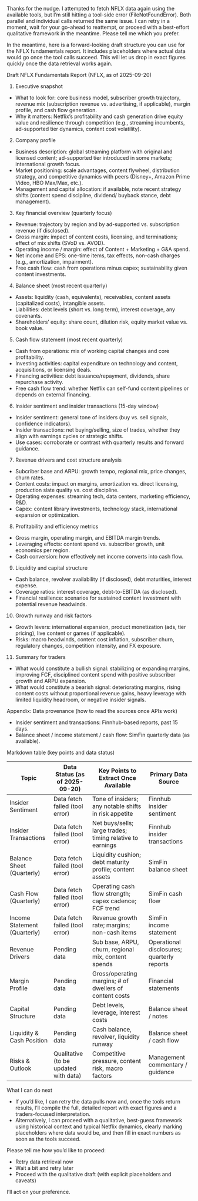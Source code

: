 Thanks for the nudge. I attempted to fetch NFLX data again using the available tools, but I’m still hitting a tool-side error (FileNotFoundError). Both parallel and individual calls returned the same issue. I can retry in a moment, wait for your go-ahead to reattempt, or proceed with a best-effort qualitative framework in the meantime. Please tell me which you prefer.

In the meantime, here is a forward-looking draft structure you can use for the NFLX fundamentals report. It includes placeholders where actual data would go once the tool calls succeed. This will let us drop in exact figures quickly once the data retrieval works again.

Draft NFLX Fundamentals Report (NFLX, as of 2025-09-20)

1) Executive snapshot
- What to look for: core business model, subscriber growth trajectory, revenue mix (subscription revenue vs. advertising, if applicable), margin profile, and cash flow generation.
- Why it matters: Netflix’s profitability and cash generation drive equity value and resilience through competition (e.g., streaming incumbents, ad-supported tier dynamics, content cost volatility).

2) Company profile
- Business description: global streaming platform with original and licensed content; ad-supported tier introduced in some markets; international growth focus.
- Market positioning: scale advantages, content flywheel, distribution strategy, and competitive dynamics with peers (Disney+, Amazon Prime Video, HBO Max/Max, etc.).
- Management and capital allocation: if available, note recent strategy shifts (content spend discipline, dividend/ buyback stance, debt management).

3) Key financial overview (quarterly focus)
- Revenue: trajectory by region and by ad-supported vs. subscription revenue (if disclosed).
- Gross margin: impact of content costs, licensing, and terminations; effect of mix shifts (SVoD vs. AVOD).
- Operating income / margin: effect of Content + Marketing + G&A spend.
- Net income and EPS: one-time items, tax effects, non-cash charges (e.g., amortization, impairment).
- Free cash flow: cash from operations minus capex; sustainability given content investments.

4) Balance sheet (most recent quarterly)
- Assets: liquidity (cash, equivalents), receivables, content assets (capitalized costs), intangible assets.
- Liabilities: debt levels (short vs. long term), interest coverage, any covenants.
- Shareholders’ equity: share count, dilution risk, equity market value vs. book value.

5) Cash flow statement (most recent quarterly)
- Cash from operations: mix of working capital changes and core profitability.
- Investing activities: capital expenditure on technology and content, acquisitions, or licensing deals.
- Financing activities: debt issuance/repayment, dividends, share repurchase activity.
- Free cash flow trend: whether Netflix can self-fund content pipelines or depends on external financing.

6) Insider sentiment and insider transactions (15-day window)
- Insider sentiment: general tone of insiders (buy vs. sell signals, confidence indicators).
- Insider transactions: net buying/selling, size of trades, whether they align with earnings cycles or strategic shifts.
- Use cases: corroborate or contrast with quarterly results and forward guidance.

7) Revenue drivers and cost structure analysis
- Subcriber base and ARPU: growth tempo, regional mix, price changes, churn rates.
- Content costs: impact on margins, amortization vs. direct licensing, production slate quality vs. cost discipline.
- Operating expenses: streaming tech, data centers, marketing efficiency, R&D.
- Capex: content library investments, technology stack, international expansion or optimization.

8) Profitability and efficiency metrics
- Gross margin, operating margin, and EBITDA margin trends.
- Leveraging effects: content spend vs. subscriber growth, unit economics per region.
- Cash conversion: how effectively net income converts into cash flow.

9) Liquidity and capital structure
- Cash balance, revolver availability (if disclosed), debt maturities, interest expense.
- Coverage ratios: interest coverage, debt-to-EBITDA (as disclosed).
- Financial resilience: scenarios for sustained content investment with potential revenue headwinds.

10) Growth runway and risk factors
- Growth levers: international expansion, product monetization (ads, tier pricing), live content or games (if applicable).
- Risks: macro headwinds, content cost inflation, subscriber churn, regulatory changes, competition intensity, and FX exposure.

11) Summary for traders
- What would constitute a bullish signal: stabilizing or expanding margins, improving FCF, disciplined content spend with positive subscriber growth and ARPU expansion.
- What would constitute a bearish signal: deteriorating margins, rising content costs without proportional revenue gains, heavy leverage with limited liquidity headroom, or negative insider signals.

Appendix: Data provenance (how to read the sources once APIs work)
- Insider sentiment and transactions: Finnhub-based reports, past 15 days.
- Balance sheet / income statement / cash flow: SimFin quarterly data (as available).

Markdown table (key points and data status)

| Topic | Data Status (as of 2025-09-20) | Key Points to Extract Once Available | Primary Data Source |
|---|---|---|---|
| Insider Sentiment | Data fetch failed (tool error) | Tone of insiders; any notable shifts in risk appetite | Finnhub insider sentiment |
| Insider Transactions | Data fetch failed (tool error) | Net buys/sells; large trades; timing relative to earnings | Finnhub insider transactions |
| Balance Sheet (Quarterly) | Data fetch failed (tool error) | Liquidity cushion; debt maturity profile; content assets | SimFin balance sheet |
| Cash Flow (Quarterly) | Data fetch failed (tool error) | Operating cash flow strength; capex cadence; FCF trend | SimFin cash flow |
| Income Statement (Quarterly) | Data fetch failed (tool error) | Revenue growth rate; margins; non-cash items | SimFin income statement |
| Revenue Drivers | Pending data | Sub base, ARPU, churn, regional mix, content spends | Operational disclosures; quarterly reports |
| Margin Profile | Pending data | Gross/operating margins; # of dwellers of content costs | Financial statements |
| Capital Structure | Pending data | Debt levels, leverage, interest costs | Balance sheet / notes |
| Liquidity & Cash Position | Pending data | Cash balance, revolver, liquidity runway | Balance sheet / cash flow |
| Risks & Outlook | Qualitative (to be updated with data) | Competitive pressure, content risk, macro factors | Management commentary / guidance |

What I can do next
- If you’d like, I can retry the data pulls now and, once the tools return results, I’ll compile the full, detailed report with exact figures and a traders-focused interpretation.
- Alternatively, I can proceed with a qualitative, best-guess framework using historical context and typical Netflix dynamics, clearly marking placeholders where data would be, and then fill in exact numbers as soon as the tools succeed.

Please tell me how you’d like to proceed:
- Retry data retrieval now
- Wait a bit and retry later
- Proceed with the qualitative draft (with explicit placeholders and caveats)

I’ll act on your preference.